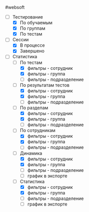 #websoft 

- [ ] Тестирование
	- [x] По обучаемым
	- [x] По группам
	- [x] По тестам
- [ ] Сессии
	- [x] В процессе
	- [x] Завершено
- [ ] Статистика
	- [ ] По тестам
		- [x] фильтры - сотрудник
		- [x] фильтры - группа
		- [ ] фильтры - подразделение
	- [ ] По результатам тестов
		- [x] фильтры - сотрудник
		- [x] фильтры - группа
		- [ ] фильтры - подразделение
	- [ ] По разделам
		- [x] фильтры - сотрудник
		- [x] фильтры - группа
		- [ ] фильтры - подразделение
	- [ ] По сотрудникам
		- [x] фильтры - сотрудник
		- [x] фильтры - группа
		- [ ] фильтры - подразделение
	- [ ] Динамика
		- [x] фильтры - сотрудник
		- [x] фильтры - группа
		- [ ] фильтры - подразделение
		- [ ] график в экспорте
	- [ ] Статистика
		- [x] фильтры - сотрудник
		- [x] фильтры - группа
		- [ ] фильтры - подразделение
		- [ ] график в экспорте
